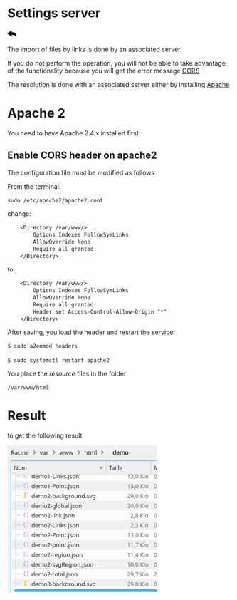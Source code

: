 # Settings server

[![](../../screenshots/other/Go-back.png)](README.md)

The import of files by links is done by an associated server.

If you do not perform the operation, you will not be able to take advantage of the functionality because you will get the error message [CORS](https://en.wikipedia.org/wiki/Cross-origin_resource_sharing)

The resolution is done with an associated server either by installing [Apache](https://www.apache.org/)

# Apache 2

You need to have Apache 2.4.x installed first.

## Enable CORS header on apache2

The configuration file must be modified as follows

From the terminal:

```
sudo /etc/apache2/apache2.conf
```

change:

```
    <Directory /var/www/>
	    Options Indexes FollowSymLinks
	    AllowOverride None
	    Require all granted
    </Directory>
```

to:

```
    <Directory /var/www/>
	    Options Indexes FollowSymLinks
	    AllowOverride None
	    Require all granted
	    Header set Access-Control-Allow-Origin "*"
    </Directory>
```

After saving, you load the header and restart the service:

```
$ sudo a2enmod headers

$ sudo systemctl restart apache2

```

You place the _resource_ files in the folder

```
/var/www/html

```

# Result

to get the following result

![path file](../../screenshots/appendix/file-import.jpg)
